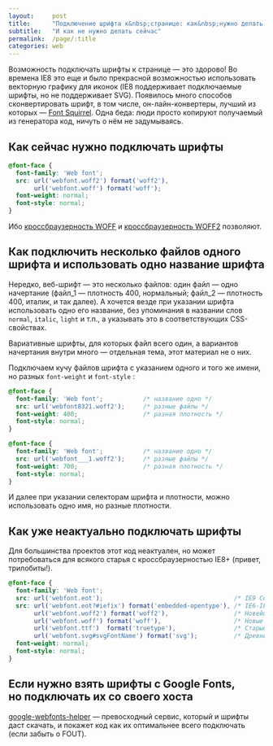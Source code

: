 ```yaml
---
layout:     post
title:      "Подключение шрифта к&nbsp;странице: как&nbsp;нужно делать сейчас"
subtitle:   "И как не нужно делать сейчас"
permalink:  /page/:title
categories: web
---
```


Возможность подключать шрифты к странице — это здорово! Во времена IE8 это еще и было прекрасной возможностью использовать векторную графику для иконок (IE8 поддерживает подключаемые шрифты, но не поддерживает SVG). Появилось много способов сконвертировать шрифт, в том числе, он-лайн-конвертеры, лучший из которых — [Font Squirrel](http://www.fontsquirrel.com/tools/webfont-generator). Одна беда: люди просто копируют получаемый из генератора код, ничуть о нём не задумываясь.

## Как сейчас нужно подключать шрифты

```css
@font-face {
  font-family: 'Web font';
  src: url('webfont.woff2') format('woff2'),
       url('webfont.woff') format('woff');
  font-weight: normal;
  font-style: normal;
}
```

Ибо [кроссбраузерность WOFF](http://caniuse.com/#feat=woff) и [кроссбраузерность WOFF2](http://caniuse.com/#feat=woff2) позволяют.

## Как подключить несколько файлов одного шрифта и использовать одно название шрифта

Нередко, веб-шрифт — это несколько файлов: один файл — одно начертание (файл\_1 — плотность 400, нормальный; файл\_2 — плотность 400, италик, и так далее). А хочется везде при указании шрифта использовать одно его название, без упоминания в названии слов `normal`, `italic`, `light` и т.п., а указывать это в соответствующих CSS-свойствах.

Вариативные шрифты, для которых файл всего один, а вариантов начертания внутри много — отдельная тема, этот материал не о них.

Подключаем кучу файлов шрифта с указанием одного и того же имени, но разных `font-weight` и `font-style` :

```css
@font-face {
  font-family: 'Web font';           /* название одно */
  src: url('webfont8321.woff2');     /* разные файлы */
  font-weight: 400;                  /* разная плотность */
  font-style: normal;
}

@font-face {
  font-family: 'Web font';           /* название одно */
  src: url('webfont___1.woff2');     /* разные файлы */
  font-weight: 700;                  /* разная плотность */
  font-style: normal;
}
```

И далее при указании селекторам шрифта и плотности, можно использовать одно имя, но разные плотности.

## Как уже неактуально подключать шрифты

Для большинства проектов этот код неактуален, но может потребоваться для всякого старья с кроссбраузерностью IE8+ (привет, трилобиты!).

```css
@font-face {
  font-family: 'Web font';
  src: url('webfont.eot');                                    /* IE9 Compat Modes */
  src: url('webfont.eot?#iefix') format('embedded-opentype'), /* IE6-IE8 */
       url('webfont.woff2') format('woff2'),                  /* Новейшие браузеры */
       url('webfont.woff') format('woff'),                    /* Новые браузеры и IE9+ */
       url('webfont.ttf')  format('truetype'),                /* Старые Safari, Android, iOS */
       url('webfont.svg#svgFontName') format('svg');          /* Древние Safari, iOS, Android */
  font-weight: normal;
  font-style: normal;
}
```

## Если нужно взять шрифты с Google Fonts, но подключать их со своего хоста

[google-webfonts-helper](https://google-webfonts-helper.herokuapp.com/fonts) — превосходный сервис, который и шрифты даст скачать, и покажет код как их оптимальнее всего подключать (если забыть о FOUT).
